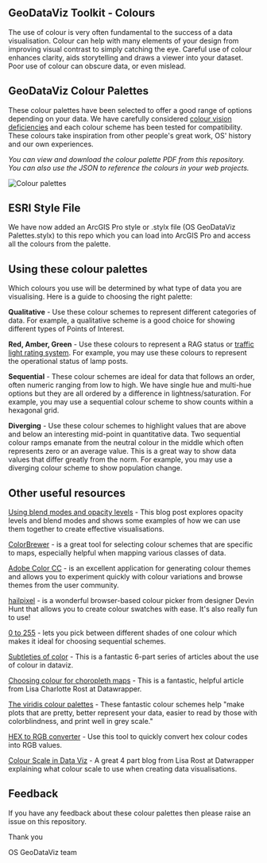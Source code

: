 ## GeoDataViz Toolkit - Colours

The use of colour is very often fundamental to the success of a data visualisation. Colour can help with many elements of your design from improving visual contrast to simply catching the eye. Careful use of colour enhances clarity, aids storytelling and draws a viewer into your dataset. Poor use of colour can obscure data, or even mislead.

## GeoDataViz Colour Palettes

These colour palettes have been selected to offer a good range of options depending on your data. We have carefully considered [colour vision deficiencies](https://en.wikipedia.org/wiki/Color_blindness) and each colour scheme has been tested for compatibility. These colours take inspiration from other people's great work, OS' history and our own experiences.

_You can view and download the colour palette PDF from this repository. You can also use the JSON to reference the colours in your web projects._

![Colour palettes](https://raw.githubusercontent.com/OrdnanceSurvey/GeoDataViz-Toolkit/master/img/Colour-palettes-2.png)

## ESRI Style File

We have now added an ArcGIS Pro style or .stylx file (OS GeoDataViz Palettes.stylx) to this repo which you can load into ArcGIS Pro and access all the colours from the palette.

## Using these colour palettes

Which colours you use will be determined by what type of data you are visualising. Here is a guide to choosing the right palette:

**Qualitative** - Use these colour schemes to represent different categories of data. For example, a qualitative scheme is a good choice for showing different types of Points of Interest.

**Red, Amber, Green** - Use these colours to represent a RAG status or [traffic light rating system](https://en.wikipedia.org/wiki/Traffic_light_rating_system). For example, you may use these colours to represent the operational status of lamp posts.

**Sequential** - These colour schemes are ideal for data that follows an order, often numeric ranging from low to high. We have single hue and multi-hue options but they are all ordered by a difference in lightness/saturation. For example, you may use a sequential colour scheme to show counts within a hexagonal grid.

**Diverging** - Use these colour schemes to highlight values that are above and below an interesting mid-point in quantitative data. Two sequential colour ramps emanate from the neutral colour in the middle which often represents zero or an average value. This is a great way to show data values that differ greatly from the norm. For example, you may use a diverging colour scheme to show population change.

## Other useful resources

[Using blend modes and opacity levels](https://www.ordnancesurvey.co.uk/blog/2017/02/carto-tips-using-blend-modes-opacity-levels/) - This blog post explores opacity levels and blend modes and shows some examples of how we can use them together to create effective visualisations.

[ColorBrewer](http://colorbrewer2.org/#type=sequential&amp;scheme=BuGn&amp;n=3) - is a great tool for selecting colour schemes that are specific to maps, especially helpful when mapping various classes of data.

[Adobe Color CC](https://color.adobe.com/create/color-wheel) - is an excellent application for generating colour themes and allows you to experiment quickly with colour variations and browse themes from the user community.

[hailpixel](https://color.hailpixel.com/) - is a wonderful browser-based colour picker from designer Devin Hunt that allows you to create colour swatches with ease.  It&#39;s also really fun to use!

[0 to 255](http://www.0to255.com/) - lets you pick between different shades of one colour which makes it ideal for choosing sequential schemes.

[Subtleties of color](https://earthobservatory.nasa.gov/blogs/elegantfigures/2013/08/05/subtleties-of-color-part-1-of-6/) - This is a fantastic 6-part series of articles about the use of colour in dataviz.

[Choosing colour for choropleth maps](http://academy.datawrapper.de/article/117-color-palette-for-your-map) - This is a fantastic, helpful article from Lisa Charlotte Rost at Datawrapper.

[The viridis colour palettes](https://cran.r-project.org/web/packages/viridis/vignettes/intro-to-viridis.html) - These fantastic colour schemes help &quot;make plots that are pretty, better represent your data, easier to read by those with colorblindness, and print well in grey scale.&quot;

[HEX to RGB converter](https://www.webpagefx.com/web-design/hex-to-rgb/) - Use this tool to quickly convert hex colour codes into RGB values.

[Colour Scale in Data Viz](https://blog.datawrapper.de/which-color-scale-to-use-in-data-vis/) - A great 4 part blog from Lisa Rost at Datwrapper explaining what colour scale to use when creating data visualisations.

## Feedback

If you have any feedback about these colour palettes then please raise an issue on this repository.

Thank you

OS GeoDataViz team
